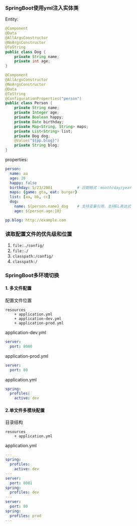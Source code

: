 ### SpringBoot使用yml注入实体类

Entity:

```java
@Component
@Data
@AllArgsConstructor
@NoArgsConstructor
@ToString
public class Dog {
    private String name;
    private int age;
}

@Component
@AllArgsConstructor
@NoArgsConstructor
@Data
@ToString
@ConfigurationProperties("person")
public class Person {
    private String name;
    private Integer age;
    private Boolean happy;
    private Date birthday;
    private Map<String, String> maps;
    private List<String> list;
    private Dog dog;
    @Value("${pp.blog}")
    private String blog;
}
```

properties:

```yaml
person:
  name: aa
  age: 20
  happy: false
  birthday: 5/23/2001			# 日期格式：month/day/year
  maps: {game: gta, eat: burger}
  list: [aa, bb, cc]
  dog:
    name: ${person.name}_dog    # 支持变量引用，支持EL表达式
    age: ${person.age:10}

pp.blog: http://example.com
```



### 读取配置文件的优先级和位置

1. `file:./config/`
2. `file:./`
3. `classpath:/config/`
4. `classpath:/`



### SpringBoot多环境切换

#### 1. 多文件配置

配置文件位置

```
resources
	+ application.yml
	+ application-dev.yml
	+ application-prod.yml
```

application-dev.yml

```yaml
server:
  port: 8080
```

application-prod.yml

```yaml
server:
  port: 80
```

application.yml

```yaml
spring:
  profiles:
    active: dev
```



#### 2.单文件多模块配置

目录结构

```
resources
	+ application.yml
```

application.yml

```yaml
---
spring:
  profiles:
    active: dev
---
server:
  port: 8081
spring:
  profiles: dev
---
server:
  port: 80
spring:
  profiles: prod
---
```

